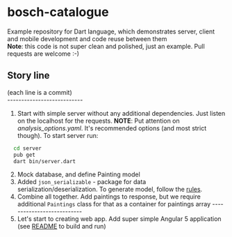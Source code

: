 # bosch-catalogue
Example repository for Dart language, which demonstrates server, client and mobile development and code reuse between them  
**Note**: this code is not super clean and polished, just an example. Pull requests are welcome :-)

## Story line
(each line is a commit)  
       ---------------------------
1. Start with simple server without any additional dependencies. Just listen on the localhost for the requests.
  **NOTE**: Put attention on *analysis_options.yaml*. It's recommended options (and most strict though).
  To start server run:
  ```zsh
    cd server
    pub get
    dart bin/server.dart
  ```
2. Mock database, and define Painting model
3. Added `json_serializable` - package for data serialization/deserialization. To generate model, follow the [rules](https://github.com/dart-lang/json_serializable/tree/master/example).
4. Combine all together. Add paintings to response, but we require additional `Paintings` class for that as a container for paintings array
       ---------------------------
5. Let's start to creating web app. Add super simple Angular 5 application (see [README](web_app/README.md) to build and run)